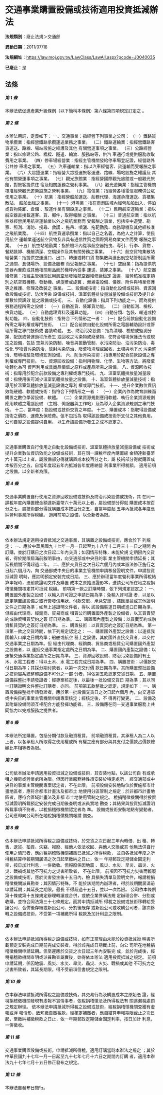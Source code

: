 # 交通事業購置設備或技術適用投資抵減辦法

**法規類別**：廢止法規＞交通部

**異動日期**：2011/07/18  

**法規網址**：https://law.moj.gov.tw/LawClass/LawAll.aspx?pcode=J0040035

**已廢止**：是



## 法條
##### 第 1 條
本辦法依促進產業升級條例（以下簡稱本條例）第六條第四項規定訂定之
。

##### 第 2 條
本辦法用詞，定義如下：
一、交通事業：指經營下列事業之公司：
（一）鐵路貨物承攬業：指經營鐵路承攬運送業務之事業。
（二）鐵路運輸業：指經營鐵路客貨運送、路線、場站設施之維護及其他
      有關營運事項之事業。
（三）公路經營業：指以修建公路、橋樑、隧道、輪渡、服務站等，供汽
      車通行或提供服務收取費用之事業。
（四）停車場經營業：指經主管機關發給停車場登記證，經營路外公共停
      車場之事業。
（五）汽車運輸業：指以汽車經營客、貨運輸而受報酬之事業。
（六）大眾捷運業：指經營大眾捷運旅客運送、路線、場站設施之維護及
      其他有關營運事項之事業。
（七）觀光旅館業：指經營國際觀光旅館或一般觀光旅館，對旅客提供住
      宿及相關服務之營利事業。
（八）觀光遊樂業：指經主管機關核准經營觀光遊樂設施之營利事業。
（九）電信業：指經營各種電信服務供公眾使用之事業。
（十）航業：指經營船舶運送、船務代理、海運承攬運送、貨櫃集散站、
      船舶出租之事業。
（十一）港埠業：指在商港區域內經營船舶出入、停泊或貨物裝卸、倉儲
        、駁運作業有關設施之事業。
（十二）民用航空運輸業：指以航空器直接載運客、貨、郵件，取得報酬
        之事業。
（十三）普通航空業：指以航空器經營民用航空運輸業以外之飛航業務而
        受報酬之事業，包括空中遊覽、勘察、照測、消防、搜尋、救護
        、拖吊、噴灑、拖靶勤務、商務專機及其他經核准之飛航業務。
（十四）航空貨運承攬業：指以自己之名義，為他人之計算，使民用航空
        運輸業運送航空貨物及非具有通信性質之國際貿易商業文件而受
        報酬之事業。
（十五）航空站地勤業：指於機坪內從事航空器拖曳、導引、行李、貨物
        、餐點裝卸、機艙清潔、空橋操作及其有關勞務之事業。
（十六）航空貨物集散站經營業：指提供空運進口、出口、轉運或轉口貨
        物集散與進出航空站管制區所需之通關、倉儲場所、設備及服務
        而受報酬之事業。
（十七）空廚業：指為提供航空器內餐飲或其他相關用品而於機坪內從事
        運送、裝卸之事業。
（十八）航空器維修業：指經主管機關民用航空局發給航空器維修廠檢定
        證書，經營核准檢定類別之航空器機體、發動機、螺旋槳或旋翼
        、無線電設備、儀器、附件與特業修護等之維護、修理及改裝之
        事業。
二、設備或技術：指自動化設備或技術、資源回收設備或技術、防治污染
    設備或技術、溫室氣體排放量減量設備或技術及提升企業數位資訊效
    能之設備或技術。
三、自動化設備：指具下列功能之一，而為提供勞務過程所需之設備：
（一）自動進貨、裝卸貨功能。
（二）自動監測、檢校、檢貨功能。
（三）自動處理資料及運算功能。
（四）自動分類、包裝、輸送或控制功能。
四、自動化技術：指符合下列情形之一者：
（一）配合前款自動化設備所需之專利權或專門技術。
（二）配合前款自動化設備所需之電腦輔助設計或管理所需之專門技術或
      套裝軟體。
五、防治污染設備：指為清理、檢驗或監測分類、配送或營運過程所產生
    或回收之污染物或廢棄物，使符合環境保護法令或規定之設備，包括
    空氣污染防制、噪音與振動管制、水污染防治、油污染防治、毒性化
    學物質污染防治、放射污染防治、廢棄物清理或回收、土壤與地下水
    污染整治、環境檢驗及環境監測設備。
六、防治污染技術：指專用於配合前款設備之專利權或專門技術。
七、資源回收設備：指利用物理、化學、生物等方法，將廢棄物轉化為可
    資再利用或具商品價值之原料或產品所需之設備。
八、資源回收技術：指專用於配合前款設備之專利權或專門技術。
九、溫室氣體排放量減量設備：指使用後可減少溫室氣體排放量之設備。
十、溫室氣體排放量減量技術：指專用於溫室氣體排放量減量設備之專利
    權或專門技術。
十一、提升企業數位資訊效能硬體、軟體或技術：指符合下列情形之一者
      ：
  （一）企業內作為教育訓練而購置之數位學習設備、軟體。
  （二）企業資源規劃應用軟體、執行企業資源規劃應用軟體之電腦設備
        （主機、伺服器與工作站）及為導入企業資源規劃之專門技術。
十二、當年度：指設備或技術交貨之年度。
十三、購置成本：指取得設備或技術之價款、運費及保險費。但不包括為
      取得該設備或技術所支付之其他費用。公司自製之設備提供自用，
      以生產該設備所發生之成本認定之。

##### 第 3 條
交通事業購置自行使用之自動化設備或技術、溫室氣體排放量減量設備或
技術或提升企業數位資訊效能之設備或技術，其在同一課稅年度內購置總
金額達新臺幣六十萬元以上者，屬設備部分得就購置成本按百分之七，屬
技術部分得就購置成本按百分之五，自當年度起五年內抵減各年度應納營
利事業所得稅額。
適用前項之設備，以全新者為限。

##### 第 4 條
交通事業購置自行使用之資源回收設備或技術及防治污染設備或技術，其
在同一課稅年度內購置總金額達新臺幣六十萬元以上者，屬設備部分得就
購置成本按百分之七，屬技術部分得就購置成本按百分之五，自當年度起
五年內抵減各年度應納營利事業所得稅額。
適用前項之設備，以全新者為限。

##### 第 5 條
依本辦法規定適用投資抵減之交通事業，其購置之設備或技術，應合於下
列規定：
一、應於中華民國九十七年一月一日起至九十八年十二月三十一日之期間
    內訂購，並於訂購日之次日起二年內交貨；如因情形特殊，未能於規
    定期限內交貨者，得於期限屆滿前敘明事由，向交通部或中央目的事
    業主管機關申請延長；其延長期間不得超過二年。
二、應於交貨日之次日起六個月內或本辦法修正施行之日起六個月內，向
    交通部或中央目的事業主管機關申請核發證明文件。申請投資抵減證
    明時，應註明預定安裝完成日期。
三、應於辦理當年度營利事業所得稅結算申報時，憑前款證明文件及購置
    成本之原始憑證影本，送請公司所在地之稅捐稽徵機關核定其可抵減
    稅額。
前項第一款之訂購時間，依下列規定認定之：
一、購置國外產製之設備：以輸入許可證之申請日期為準；免輸入許可證
    者，以足以認定購置該設備之銀行簽發信用狀、付款交單、承兌交單
    、結匯單據或其他證明文件之日期為準；如無上述證明文件者，得以
    該設備裝運日期或進口日期為準。但經由代理商、經銷商、貿易商或
    租賃公司購置國外產製之設備者，以其買賣契約或融資租賃契約之簽
    訂日期為準。
二、購置國內產製之設備：以買賣契約或融資租賃契約之簽訂日期為準。
三、購置技術：以買賣契約之簽訂日期為準。
第一項第一款之交貨時間，依下列規定認定之：
一、購置國外產製之設備：以運抵我國輸入口岸之日期為準；船舶或航空
    器上之設備，其於國外直接交貨者，以交付交通事業之日期為準。但
    經由代理商、經銷商、貿易商或租賃公司購置國外產製之設備者，以
    運抵交通事業指定處所之日期為準。
二、購置國內產製之設備：以運抵交通事業指定處所之日期為準。
三、資源回收設備、防治污染設備附有土木、水電工程者：得以土木、水
    電工程完成日期為準。
四、購置技術：以價款交付日期為準；其採分期付款者，以第一次交付價
    款日期為準。其所購置整批設備之技術屬系統整體設備不可分之一部
    分者，得依第五款認定交貨日期。
五、購置設備採整批申請發證者：經專案核定後，以最後一批設備交貨日
    期為準；其以同一訂購證明文件整批訂購者，亦同。
前項第五款整批之認定，規定如下：
一、購置設備採整批申請發證者，應於第一批設備交貨日之次日起六個月
    內，向交通部或中央目的事業主管機關申請專案核定；經核定後，不
    得再行變更。
二、設備及其附屬設備間須互相配合方能發揮功能者。
三、設備應在同一交通事業服務上共同協力以完成服務之提供者。

##### 第 6 條
本辦法所定購置，包括分期付款及融資租賃。
前項融資租賃，其承租人為二人以上者，以各承租人所取得之使用權或所
有權之應有部分與其支付之價款占價款總額比率相等者為限。

##### 第 7 條
公司依本辦法申請適用投資抵減之設備或技術，其安裝地點，以該公司自
有或承租之機房或營業處所為限。但因行業服務特性須安裝於特定處所，
經交通部或中央目的事業主管機關專案認定者，不在此限。
前項設備安裝地點位於實施都市計畫地區者，應符合都市計畫法及都市土
地使用分區管制之規定；於非都市計畫地區者，應符合區域計畫法及非都
市土地使用管制之規定。
稅捐稽徵機關得於投資抵減證明所載預定安裝完成日期後查明或派員實地
勘查；其結果與投資抵減證明所載事項不符者，以稅捐稽徵機關認定者為
準。
設備或技術安裝地點有變動者，公司應即向公司所在地稅捐稽徵機關報請
備查。

##### 第 8 條
依本辦法申請抵減所得稅之設備或技術，於交貨之次日起三年內轉借、出
租、轉售、退貨、拍賣、失竊、報廢、經他人依法收回、與他人交換或其
他無法供自行使用之情形者，應向稅捐稽徵機關補繳已抵減之所得稅款，
並自各抵減年度之所得稅結算申報期間屆滿之次日起至繳納之日止，依一
年期郵政定期儲金固定利率，按日加計利息，一併徵收。但報廢係因地震
、風災、水災、旱災、蟲災、火災、戰禍或其他不可抗力之災害所致者，
不在此限。
前項因不可抗力災害而報廢之設備或技術，應於災害發生後十五日內，檢
具損失清單及證明文件，報請稅捐稽徵機關派員勘查；其因情形特殊，不
能於該期間內辦理者，得於該期間屆滿前申請延期；其延長之期限，最長
不得超過十五日，並以一次為限。
公司依本條例第十條或第十五條規定辦理轉讓或合併，或依企業併購法規
定辦理合併、分割或收購，並符合同法第三十七條規定，而將申請抵減所
得稅之設備或技術移轉給受讓公司、合併後存續或新設公司、分割後既存
或新設公司或收購公司者，該次移轉之設備或技術，不受第一項補繳所得
稅款及加計利息之限制。

##### 第 9 條
依本辦法申請抵減所得稅之設備或技術，如有正當理由未能於投資抵減證
明書所載預定安裝完成日期前完成安裝者，得於該完成日期截止前，向公
司所在地稅捐稽徵機關申請延期。但至遲應於交貨之次日起三年內安裝完
成，並於完成後，經稅捐稽徵機關查明或派員勘查屬實後，始得依本辦法
適用投資抵減之規定。
前項申請延期，係因地震、風災、水災、旱災、蟲災、火災、戰禍或其他
不可抗力之災害所致者，其延長期限，得不受前項但書規定之限制。

##### 第 10 條
依本辦法申請抵減所得稅之設備或技術，其交易行為及購置成本之原始憑
證，經稅捐稽徵機關發現有虛報不實情事者，依稅捐稽徵法及所得稅法有
關逃漏稅處罰之規定辦理。
依本辦法申請抵減所得稅之設備或技術，經稅捐稽徵機關查獲有虛報或浮
報情形，致短繳自繳稅款，經核定補繳者，應自結算申報期限截止之次日
起，至繳納補徵稅款之日止，依一年期郵政定期儲金固定利率，按日加計
利息，一併徵收。

##### 第 11 條
交通事業購置設備或技術，申請抵減所得稅，適用訂購當時本辦法之規定
；其於中華民國九十七年一月一日起至九十七年七月十六日之期間內訂購
者，適用本辦法九十七年七月十五日修正發布之規定。

##### 第 12 條
本辦法自發布日施行。


